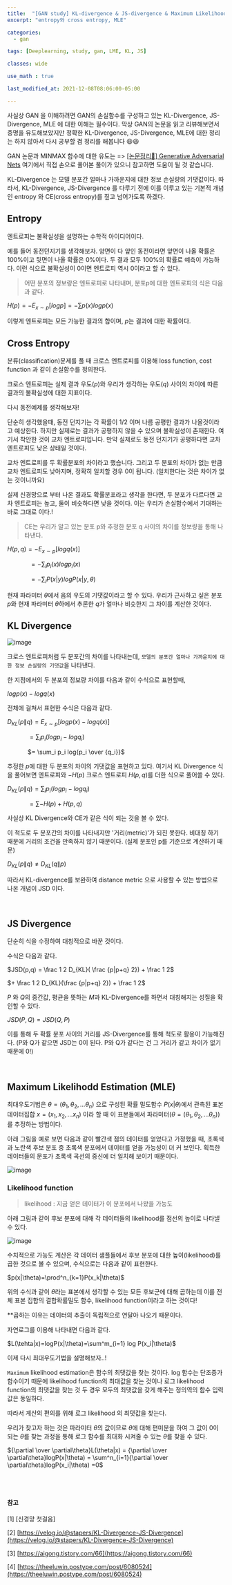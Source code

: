 ```yaml
---
title:  "[GAN study] KL-divergence & JS-divergence & Maximum Likelihood Estimation와 개념정리"
excerpt: "entropy와 cross entropy, MLE"

categories:
  - gan

tags: [Deeplearning, study, gan, LME, KL, JS]

classes: wide

use_math : true

last_modified_at: 2021-12-08T08:06:00-05:00

---
```


사실상 GAN 을 이해하려면 GAN의 손실함수를 구성하고 있는 KL-Divergence, JS-Divergence, MLE 에 대한 이해는 필수이다. 막상 GAN의 논문을 읽고 리뷰해보면서 증명을 유도해보았지만 정확한 KL-Divergence, JS-Divergence, MLE에 
대한 정리는 하지 않아서 다시 공부할 겸 정리를 해봅니다 😆😆

GAN 논문과 MINMAX 함수에 대한 유도는 => [[논문정리📃] Generative Adversarial Nets](https://chaelin0722.github.io/paperreview/generative_adversarial_nets/) 여기에서 직접 손으로 풀어본 풀이가 있으니 참고하면 도움이 될 것 같습니다.


KL-Divergence 는 모델 분포간 얼마나 가까운지에 대한 정보 손실량의 기댓값이다. 따라서, 
KL-Divergence, JS-Divergence 를 다루기 전에 이를 이루고 있는 기본적 개념인 entropy 와 CE(cross entropy)를 짚고 넘어가도록 하겠다. 

## Entropy

엔트로피는 불확실성을 설명하는 수학적 아이디어이다. 

예를 들어 동전던지기를 생각해보자. 양면이 다 앞인 동전이라면 앞면이 나올 확률은 100%이고 뒷면이 나올 확률은 0%이다. 두 결과 모두 100%의 확률로 예측이 가능하다. 이런 식으로 불확실성이 0이면 엔트로피 역시 0이라고 할 수 있다.

> 어떤 분포의 정보량은 엔트로피로 나타내며, 분포p에 대한 엔트로피의 식은 다음과 같다. 

$H(p) = -E_{x\sim p}[logp]=-\sum p(x)log p(x)$

이렇게 엔트로피는 모든 가능한 결과의 합이며, $p$는 결과에 대한 확률이다. 


## Cross Entropy

분류(classification)문제를 풀 때 크로스 엔트로피를 이용해 loss function, cost function 과 같이 손실함수를 정의한다. 

크로스 엔트로피는 실제 결과 우도($p$)와 우리가 생각하는 우도($q$) 사이의 차이에 따른 결과의 불확실성에 대한 지표이다. 

다시 동전예제를 생각해보자!

단순히 생각했을때, 동전 던지기는 각 확률이 1/2 이며 나름 공평한 결과가 나올것이라고 예상한다. 하지만 실제로는 결과가 공평하지 않을 수 있으며 불확실성이 존재한다. 여기서 착안한 것이 교차 엔트로피입니다. 만약 실제로도 동전 던지기가 공평하다면 교차 엔트로피도 낮은 상태일 것이다.


교차 엔트로피를 두 확률분포의 차이라고 했습니다. 그리고 두 분포의 차이가 없는 만큼 교차 엔트로피도 낮아지며, 정확히 일치할 경우 0이 됩니다. (일치한다는 것은 차이가 없는 것이니까요)

실제 신경망으로 부터 나온 결과도 확률분포라고 생각을 한다면, 두 분포가 다르다면 교차 엔트로피는 높고, 둘이 비슷하다면 낮을 것이다. 이는 우리가 손실함수에서 기대하는 바로 그대로 이다.!


> CE는 우리가 알고 있는 분포 p와 추정한 분포 q 사이의 차이를 정보량을 통해 나타낸다.

$H(p,q) = -E_{x \sim p}[log q(x)]$ 

&nbsp;&nbsp;&nbsp;&nbsp;&nbsp;&nbsp;&nbsp;&nbsp;&nbsp;&nbsp;&nbsp;&nbsp; $= -\sum_i p_i(x)log p_i(x)$ 

&nbsp;&nbsp;&nbsp;&nbsp;&nbsp;&nbsp;&nbsp;&nbsp;&nbsp;&nbsp;&nbsp;&nbsp; $=- \sum_i P(x|y)log P(x|y,\theta)$

현재 파라미터 $\theta$에서 음의 우도의 기댓값이라고 할 수 있다. 우리가 근사하고 싶은 분포 $p$와 현재 파라미터 $\theta$하에서 추론한 $q$가 얼마나 비슷한지 그 차이를 계산한 것이다.


## KL Divergence

![image](https://user-images.githubusercontent.com/53431568/145174101-fda2b40f-609c-407f-8517-e05194477aeb.png)

크로스 엔트로피처럼 두 분포간의 차이를 나타내는데, `모델의 분포간 얼마나 가까운지에 대한 정보 손실량의 기댓값`을 나타낸다. 

한 지점에서의 두 분포의 정보량 차이를 다음과 같이 수식으로 표현할때,

$logp(x) - logq(x)$

전체에 걸쳐서 표현한 수식은 다음과 같다.

$D_{KL}(p\|q) = E_{x\sim p}[logp(x)-logq(x)]$ 

&nbsp;&nbsp;&nbsp;&nbsp;&nbsp;&nbsp;&nbsp;&nbsp;&nbsp;&nbsp;&nbsp; $= \sum_i p_i(logp_i-logq_i)$

&nbsp;&nbsp;&nbsp;&nbsp;&nbsp;&nbsp;&nbsp;&nbsp;&nbsp;&nbsp;&nbsp; $= \sum_i p_i  log{p_i \over {q_i}}$


추정한 $p$에 대한 두 분포의 차이의 기댓값을 표현하고 있다. 여기서 KL Divergence 식을 풀어보면 엔트로피와 $-H(p)$ 크로스 엔트로피 $H(p,q)$를 더한 식으로 풀어쓸 수 있다.

$D_{KL}(p\|q)=\sum_i p_i(logp_i - log q_i)$

&nbsp;&nbsp;&nbsp;&nbsp;&nbsp;&nbsp;&nbsp;&nbsp;&nbsp;&nbsp;&nbsp; $= \sum -H(p)+H(p,q)$

사실상 KL Divergence와 CE가 같은 식이 되는 것을 볼 수 있다.

이 척도로 두 분포간의 차이를 나타내지만 '거리(metric)'가 되진 못한다. 비대칭 하기 때문에 거리의 조건을 만족하지 않기 때문이다. (실제 분포인 p를 기준으로 계산하기 때문)

$D_{KL}(p\|q) \neq D_{KL}(q\|p)$

따라서 KL-divergence를 보완하여 distance metric 으로 사용할 수 있는 방법으로 나온 개념이 JSD 이다.

<br>


## JS Divergence

단순히 식을 수정하여 대칭적으로 바꾼 것이다.

수식은 다음과 같다.

$JSD(p,q) = \frac 1 2 D_{KL}( \frac {p\|p+q} 2}) +  \frac 1 2$ 

$+  \frac 1 2 D_{KL}(\frac {p\|p+q} 2}) +  \frac 1 2$



$P$ 와 $Q$의 중간값, 평균을 뜻하는 $M$과 KL-Divergence를 하면서 대칭해지는 성질을 확인할 수 있다.

$JSD(P,Q) = JSD(Q,P)$


이를 통해 두 확률 분포 사이의 거리를 JS-Divergence를 통해 척도로 활용이 가능해진다. (P와 Q가 같으면 JSD는 0이 된다. P와 Q가 같다는 건 그 거리가 같고 차이가 없기 때문에 0!)


<br>

## Maximum Likelihodd Estimation (MLE)

최대우도기법은 $\theta = (\theta_1,\theta_2, ... \theta_n)$ 으로 구성된 확률 밀도함수 $P(x|\theta)$에서 관측된 표본 데이터집합 $x = (x_1, x_2, ... x_n)$ 이라 할 때 이 표본들에서 파라미터($\theta = (\theta_1,\theta_2, ... \theta_n)$)를 추정하는 방법이다.

아래 그림을 예로 보면 다음과 같이 빨간색 점의 데이터를 얻었다고 가정했을 때, 초록색과 노란색 후보 분포 중 초록색 분포에서 데이터를 얻을 가능성이 더 커 보인다. 획득한 데이터들의 문포가 초록색 곡선의 중신에 더 일치해 보이기 때문이다. 

![image](https://user-images.githubusercontent.com/53431568/145350174-989653e6-9e82-424d-8e6d-855e3c3521ae.png)


### Likelihood function

> likelihood : 지금 얻은 데이터가 이 분포에서 나왔을 가능도
> 
아래 그림과 같이 후보 분포에 대해 각 데이터들의 likelihood를 점선의 높이로 나타낼 수 있다.

![image](https://user-images.githubusercontent.com/53431568/145350907-77076e97-10dd-4e75-b0a0-3a5fe7d118d6.png)

수치적으로 가능도 계산은 각 데이터 샘플들에서 후보 분포에 대한 높이(likelihood)를 곱한 것으로 볼 수 있으며, 수식으로는 다음과 같이 표현한다.

$p(x|\theta)=\prod^n_{k=1}P(x_k|\theta)$

위의 수식과 같이 $\theta$라는 표본에서 생각할 수 있는 모든 후보군에 대해 곱하는데 이를 전체 표본 집합의 결합확률밀도 함수, likelihood function이라고 하는 것이다!

**곱하는 이유는 데이터의 추출이 독립적으로 연달아 나오기 때문이다. 


자연로그를 이용해 나타내면 다음과 같다.



$L(\tehta|x)=logP(x|\theta)=\sum^m_{i=1} log P(x_i|\theta)$


이제 다시 최대우도기법을 설명해보자..!

`Maximum` likelihood estimation은 함수의 최댓값을 찾는 것이다. log 함수는 단조증가 함수이기 때문에 likelihood function의 최대값을 찾는 것이나 로그 likelihood function의 최댓값을 찾는 것 두 경우 모두의 최댓값을 갖게 해주는 정의역의 함수 입력값은 동일하다.

따라서 계산의 편의를 위해 로그 likelihood 의 최댓값을 찾는다. 

우리가 찾고자 하는 것은 파라미터 $\theta$의 값이므로 $\theta$에 대해 편미분을 하여 그 값이 0이 되는 $\theta$를 찾는 과정을 통해 로그 함수를 최대화 시켜줄 수 있는 $\theta$를 찾을 수 있다. 

${\partial \over \partial\theta}L(\theta|x) = {\partial \over \partial\theta}logP(x|\theta) = \sum^n_{i=1}{\partial \over \partial\theta}logP(x_i|\theta) =0$  

<br>
<br>


#### 참고 

[1] [신경망 첫걸음]

[2] [https://velog.io/@stapers/KL-Divergence-JS-Divergence](https://velog.io/@stapers/KL-Divergence-JS-Divergence)

[3] [https://aigong.tistory.com/66](https://aigong.tistory.com/66)

[4] [https://theeluwin.postype.com/post/6080524](https://theeluwin.postype.com/post/6080524)
